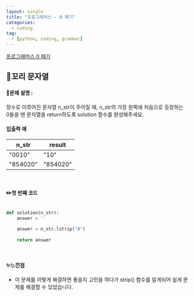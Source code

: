 ```yaml
---
layout: single
title: "프로그래머스 - 0 떼기"
categories: 
  - coding
tag:
  - [python, coding, grammar]
--- 
```

[프로그래머스 0 떼기](https://school.programmers.co.kr/learn/courses/30/lessons/181847)  

## 📌꼬리 문자열
#### 📖문제 설명 :  
정수로 이루어진 문자열 n_str이 주어질 때, n_str의 가장 왼쪽에 처음으로 등장하는  
0들을 뗀 문자열을 return하도록 solution 함수를 완성해주세요.  

#### 입출력 예  

|n_str|result|
|---|---|
|"0010"|"10"|
|"854020"|"854020"|  


<br>

#### ✏️첫 번째 코드
```python

def solution(n_str):
    answer = ''

    answer = n_str.lstrip("0")
    
    return answer
```

<br>

#### ✨느낀점 
- 이 문제를 어떻게 해결하면 좋을지 고민을 하다가 strip() 함수를 알게되어
  쉽게 문제를 해결할 수 있었습니다.  
  

